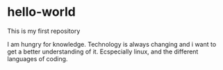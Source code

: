 # hello-world

This is my first repository 

I am hungry for knowledge. Technology is always changing and i want to get a better understanding of it.
Ecspecially linux, and the different languages of coding. 
